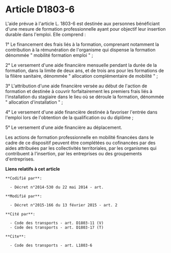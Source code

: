 # Article D1803-6

L'aide prévue à l'article L. 1803-6 est destinée aux personnes bénéficiant d'une mesure de formation professionnelle ayant
pour objectif leur insertion durable dans l'emploi. Elle comprend : 

1° Le financement des frais liés à la formation, comprenant notamment la contribution à la rémunération de l'organisme qui
dispense la formation dénommée " mobilité formation emploi " ; 

2° Le versement d'une aide financière mensuelle pendant la durée de la formation, dans la limite de deux ans, et de trois ans
pour les formations de la filière sanitaire, dénommée " allocation complémentaire de mobilité " ; 

3° L'attribution d'une aide financière versée au début de l'action de formation et destinée à couvrir forfaitairement les
premiers frais liés à l'installation du stagiaire dans le lieu où se déroule la formation, dénommée " allocation
d'installation " ; 

4° Le versement d'une aide financière destinée à favoriser l'entrée dans l'emploi lors de l'obtention de la qualification ou
du diplôme ; 

5° Le versement d'une aide financière au déplacement. 

Les actions de formation professionnelle en mobilité financées dans le cadre de ce dispositif peuvent être complétées ou
cofinancées par des aides attribuées par les collectivités territoriales, par les organismes qui contribuent à l'insertion,
par les entreprises ou des groupements d'entreprises.

**Liens relatifs à cet article**

	**Codifié par**:

	  - Décret n°2014-530 du 22 mai 2014 - art.

	**Modifié par**:

	  - Décret n°2015-166 du 13 février 2015 - art. 2

	**Cité par**:

	  - Code des transports - art. D1803-11 (V)
	  - Code des transports - art. D1803-17 (T)

	**Cite**:

	  - Code des transports - art. L1803-6
